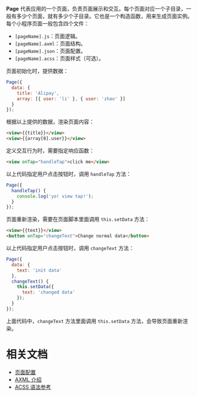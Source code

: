 **Page** 代表应用的一个页面，负责页面展示和交互。每个页面对应一个子目录，一般有多少个页面，就有多少个子目录。它也是一个构造函数，用来生成页面实例。每个小程序页面一般包含四个文件：

- `[pageName].js`：页面逻辑。
- `[pageName].axml`：页面结构。
- `[pageName].json`：页面配置。
- `[pageName].acss`：页面样式（可选）。

页面初始化时，提供数据：

```javascript
Page({
  data: {
    title: 'Alipay',
    array: [{ user: 'li' }, { user: 'zhao' }]
  }
});
```

根据以上提供的数据，渲染页面内容：

```html
<view>{{title}}</view>
<view>{{array[0].user}}</view>
```

定义交互行为时，需要指定响应函数：

```html
<view onTap="handleTap">click me</view>
```

以上代码指定用户点击按钮时，调用 `handleTap` 方法：

```javascript
Page({
  handleTap() {
    console.log('yo! view tap!');
  }
});
```

页面重新渲染，需要在页面脚本里面调用 `this.setData` 方法：

```html
<view>{{text}}</view>
<button onTap="changeText">Change normal data</button>
```

以上代码指定用户点击按钮时，调用 `changeText` 方法：

```javascript
Page({
  data: {
    text: 'init data'
  },
  changeText() {
    this.setData({
      text: 'changed data'
    });
  }
});
```

上面代码中，`changeText` 方法里面调用 `this.setData` 方法，会导致页面重新渲染。
# 相关文档

- [页面配置](https://opendocs.alipay.com/mini/framework/page-json)
- [AXML 介绍](https://opendocs.alipay.com/mini/framework/axml)
- [ACSS 语法参考](https://opendocs.alipay.com/mini/framework/acss)
